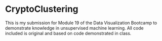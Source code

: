 # CryptoClustering

This is my submission for Module 19 of the Data Visualization Bootcamp to demonstrate knowledge in unsupervised machine learning. All code included is original and based on code demonstrated in class.
